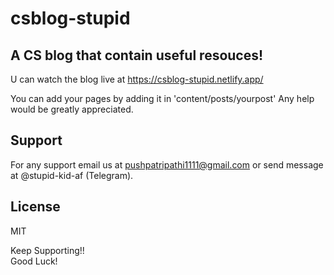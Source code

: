 # csblog-stupid

## A CS blog that contain useful resouces!
  U can watch the blog live at https://csblog-stupid.netlify.app/

You can add your pages by adding it in 'content/posts/yourpost'
Any help would be greatly appreciated.

## Support 

  For any support email us at pushpatripathi1111@gmail.com or send message at @stupid-kid-af (Telegram).
  
  
## License 

  MIT
    
Keep Supporting!!    
Good Luck!
